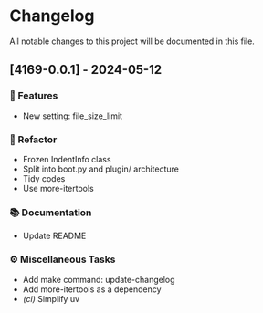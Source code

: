 # Changelog

All notable changes to this project will be documented in this file.

## [4169-0.0.1] - 2024-05-12

### 🚀 Features

- New setting: file_size_limit

### 🚜 Refactor

- Frozen IndentInfo class
- Split into boot.py and plugin/ architecture
- Tidy codes
- Use more-itertools

### 📚 Documentation

- Update README

### ⚙️ Miscellaneous Tasks

- Add make command: update-changelog
- Add more-itertools as a dependency
- *(ci)* Simplify uv

<!-- generated by git-cliff -->
